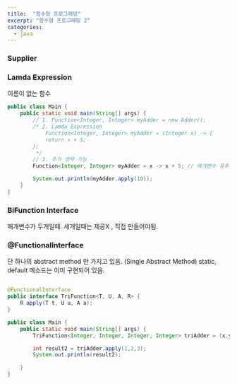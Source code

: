 ```yaml
---
title:  "함수형 프로그래밍"
excerpt: "함수형 프로그래밍 2"
categories:
  - java
---
```

### Supplier


### Lamda Expression
이름이 없는 함수
```java
public class Main {
    public static void main(String[] args) {
        // 1. Function<Integer, Integer> myAdder = new Adder();
        /* 2. Lamda Expression
            Function<Integer, Integer> myAdder = (Integer x) -> {
            return x + 5;
        };
         */
        // 3. 추가 생략 가능
        Function<Integer, Integer> myAdder = x -> x + 5; // 매개변수 유추가능(괄호생략), 리턴타입 유추가능 (중괄호, return 생략가능)

        System.out.println(myAdder.apply(10));
    }
}
```
### BiFunction Interface
매개변수가 두개일때.
세개일때는 제공X , 직접 만들어야됨.

### @FunctionalInterface
단 하나의 abstract method 만 가지고 있음. (Single Abstract Method)
static, default 메소드는 이미 구현되어 있음.
```java

@FunctionalInterface
public interface TriFunction<T, U, A, R> {
    R apply(T t, U u, A a);
}

public class Main {
    public static void main(String[] args) {
        TriFunction<Integer, Integer, Integer, Integer> triAdder = (x,y,z) -> x+y+z;

        int result2 = triAdder.apply(1,2,3);
        System.out.println(result2);

    }
}
```


